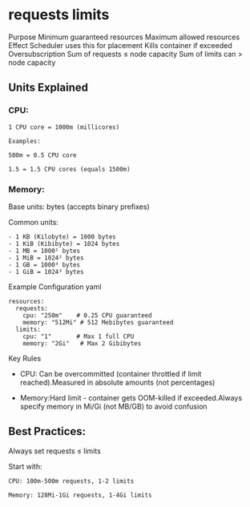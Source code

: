 # requests	limits
Purpose	Minimum guaranteed resources	Maximum allowed resources
Effect	Scheduler uses this for placement	Kills container if exceeded
Oversubscription	Sum of requests ≤ node capacity	Sum of limits can > node capacity

## Units Explained

### CPU:

    1 CPU core = 1000m (millicores)

    Examples:

    500m = 0.5 CPU core

    1.5 = 1.5 CPU cores (equals 1500m)

### Memory:

Base units: bytes (accepts binary prefixes)

Common units:

    - 1 KB (Kilobyte) = 1000 bytes
    - 1 KiB (Kibibyte) = 1024 bytes
    - 1 MB = 1000² bytes
    - 1 MiB = 1024² bytes
    - 1 GB = 1000³ bytes
    - 1 GiB = 1024³ bytes

Example Configuration
yaml
```
resources:
  requests:
    cpu: "250m"    # 0.25 CPU guaranteed
    memory: "512Mi" # 512 Mebibytes guaranteed
  limits:
    cpu: "1"       # Max 1 full CPU
    memory: "2Gi"   # Max 2 Gibibytes
```

Key Rules

- CPU:
    Can be overcommitted (container throttled if limit reached).Measured in absolute amounts (not percentages)

- Memory:Hard limit - container gets OOM-killed if exceeded.Always specify memory in Mi/Gi (not MB/GB) to avoid confusion

## Best Practices:

Always set requests ≤ limits

Start with:

    CPU: 100m-500m requests, 1-2 limits

    Memory: 128Mi-1Gi requests, 1-4Gi limits